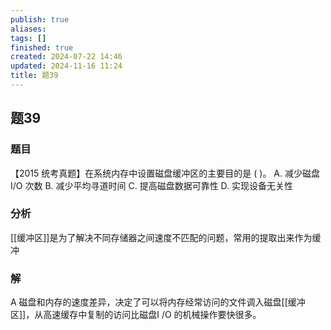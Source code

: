 ```yaml
---
publish: true
aliases: 
tags: []
finished: true
created: 2024-07-22 14:46
updated: 2024-11-16 11:24
title: 题39
---
```

## 题39
### 题目
【2015 统考真题】在系统内存中设置磁盘缓冲区的主要目的是 ( )。
A. 减少磁盘 $\mathrm{I}/\mathrm{O}$ 次数 
B. 减少平均寻道时间
C. 提高磁盘数据可靠性 
D. 实现设备无关性
### 分析
[[缓冲区]]是为了解决不同存储器之间速度不匹配的问题，常用的提取出来作为缓冲
### 解
A
磁盘和内存的速度差异，决定了可以将内存经常访问的文件调入磁盘[[缓冲区]]，从高速缓存中复制的访问比磁盘I /O 的机械操作要快很多。